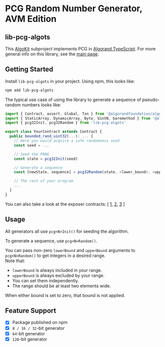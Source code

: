 # PCG Random Number Generator, AVM Edition

## lib-pcg-algots

This [AlgoKit](http://algokit.io) subproject implements PCG in [Algorand TypeScript](https://github.com/algorandfoundation/puya-ts).
For more general info on this library, see the [main page](../..).

## Getting Started

Install `lib-pcg-algots` in your project. Using npm, this looks like:
```bash
npm add lib-pcg-algots
```

The typical use case of using the library to generate a sequence of pseudo-random numbers looks like:

```typescript
import { Contract, assert, Global, Txn } from '@algorandfoundation/algorand-typescript'
import { StaticArray, DynamicArray, Byte, UintN, baremethod } from '@algorandfoundation/algorand-typescript/arc4'
import { pcg32Init, pcg32Random } from 'lib-pcg-algots'

export class YourContract extends Contract {
  public bounded_rand_uint32(...): ... {
    // Here you would acquire a safe randomness seed
    const seed = ...

    // Seed the PRNG
    const state = pcg32Init(seed)

    // Generate a sequence
    const [newState, sequence] = pcg32Random(state, <lower_bound>, <upper_bound>, <length>)

    // The rest of your program
    ...
  }
}
```

You can also take a look at the exposer contracts:
[
[1](./smart_contracts/lib_pcg32_exposer_algo_ts/contract.algo.ts),
[2](./smart_contracts/lib_pcg64_exposer_algo_ts/contract.algo.ts),
[3](./smart_contracts/lib_pcg128_exposer_algo_ts/contract.algo.ts)
]

## Usage

All generators all use `pcg<N>Init()` for seeding the algorithm.

To generate a sequence, use `pcg<N>Random()`.

You can pass non-zero `lowerBound` and `upperBound` arguments to `pcg<N>Random()` to get integers in a desired range.  
Note that:

- `lowerBound` is always included in your range.
- `upperBound` is always excluded by your range.
- You can set them independently.
- The range should be at least two elements wide.

When either bound is set to zero, that bound is not applied.

## Feature Support

- [x] Package published on npm
- [x] `8 / 16 / 32`-bit generator
- [x] `64`-bit generator
- [x] `128`-bit generator
